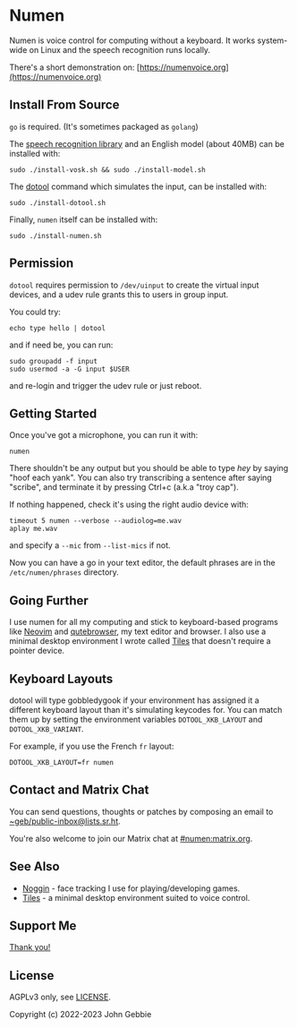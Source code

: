 # Numen

Numen is voice control for computing without a keyboard. It works system-wide
on Linux and the speech recognition runs locally.

There's a short demonstration on:
[https://numenvoice.org](https://numenvoice.org)

## Install From Source

`go` is required. (It's sometimes packaged as `golang`)

The [speech recognition library](https://alphacephei.com/vosk) and an English
model (about 40MB) can be installed with:

    sudo ./install-vosk.sh && sudo ./install-model.sh

The [dotool](https://sr.ht/~geb/dotool) command which simulates the input,
can be installed with:

    sudo ./install-dotool.sh

Finally, `numen` itself can be installed with:

    sudo ./install-numen.sh

## Permission

`dotool` requires permission to `/dev/uinput` to create the virtual input
devices, and a udev rule grants this to users in group input.

You could try:

    echo type hello | dotool

and if need be, you can run:

    sudo groupadd -f input
    sudo usermod -a -G input $USER

and re-login and trigger the udev rule or just reboot.

## Getting Started

Once you've got a microphone, you can run it with:

    numen

There shouldn't be any output but you should be able to type *hey* by saying
"hoof each yank".  You can also try transcribing a sentence after saying
"scribe", and terminate it by pressing Ctrl+c (a.k.a "troy cap").

If nothing happened, check it's using the right audio device with:

    timeout 5 numen --verbose --audiolog=me.wav
    aplay me.wav

and specify a `--mic` from `--list-mics` if not.

Now you can have a go in your text editor, the default phrases are in the
`/etc/numen/phrases` directory.

## Going Further

I use numen for all my computing and stick to keyboard-based programs like
[Neovim](https://neovim.io) and [qutebrowser](https://qutebrowser.org), my text
editor and browser.  I also use a minimal desktop environment I wrote called
[Tiles](https://git.sr.ht/~geb/tiles) that doesn't require a pointer device.

## Keyboard Layouts

dotool will type gobbledygook if your environment has assigned it a different
keyboard layout than it's simulating keycodes for.  You can match them up by
setting the environment variables `DOTOOL_XKB_LAYOUT` and `DOTOOL_XKB_VARIANT`.

For example, if you use the French `fr` layout:

    DOTOOL_XKB_LAYOUT=fr numen

## Contact and Matrix Chat

You can send questions, thoughts or patches by composing an email to
[~geb/public-inbox@lists.sr.ht](https://lists.sr.ht/~geb/public-inbox).

You're also welcome to join our Matrix chat at
[#numen:matrix.org](https://matrix.to/#/#numen:matrix.org).

## See Also

* [Noggin](https://git.sr.ht/~geb/noggin) - face tracking I use for
  playing/developing games.
* [Tiles](https://git.sr.ht/~geb/tiles) - a minimal desktop environment
  suited to voice control.

## Support Me

[Thank you!](https://liberapay.com/geb)

## License

AGPLv3 only, see [LICENSE](./LICENSE).

Copyright (c) 2022-2023 John Gebbie
